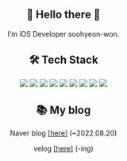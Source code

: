 <div align="center">

## 👋 Hello there 👋
I’m iOS Developer soohyeon-won.

## 🛠 Tech Stack 

<div> 
    <img src="https://img.shields.io/badge/swift-F05138?style=flat&logo=swift&logoColor=white" />
    <img src="https://img.shields.io/badge/Java-007396?style=flat&logo=Java&logoColor=white" />
    <img src="https://img.shields.io/badge/Python-3776AB?style=flat&logo=Python&logoColor=white" />
    <img src="https://img.shields.io/badge/CreateReactApp-09D3AC?style=flat&logo=CreateReactApp&logoColor=white" />
    <img src="https://img.shields.io/badge/Spring-6DB33F?style=flat&logo=Spring&logoColor=white" />
    <img src="https://img.shields.io/badge/MySQL-4479A1?style=flat&logo=MySQL&logoColor=white" />
    <img src="https://img.shields.io/badge/Fastlane-009688?style=flat&logo=Fastlane&logoColor=white" />
    <img src="https://img.shields.io/badge/Git-F05032?style=flat&logo=Git&logoColor=white" />
    <img src="https://img.shields.io/badge/Docker-2496ED?style=flat&logo=Docker&logoColor=white" />
</div>

## 📚 My blog 

Naver blog [[here]](https://blog.naver.com/shhh1528) (~2022.08.20)

velog [[here]](https://velog.io/@soohyeon-won) (-ing)

</div>
